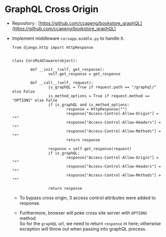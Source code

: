 # GraphQL Cross Origin

- Repository : [https://github.com/ccapeng/bookstore_graphQL](https://github.com/ccapeng/bookstore_graphQL)

- Implement middleware `corsapp.middle.py` to handle it.

	```
	from django.http import HttpResponse


	class CorsMiddleware(object):

			def __init__(self, get_response):
					self.get_response = get_response

			def __call__(self, request):
					is_graphQL = True if request.path == "/graphql/" else False
					is_method_options = True if request.method == "OPTIONS" else False
					if is_graphQL and is_method_options:
							response = HttpResponse("")
							response["Access-Control-Allow-Origin"] = "*"
							response["Access-Control-Allow-Headers"] = "*"
							response["Access-Control-Allow-Methods"] = "*"
							return response

					response = self.get_response(request)
					if is_graphQL:
							response["Access-Control-Allow-Origin"] = "*"
							response["Access-Control-Allow-Headers"] = "*"
							response["Access-Control-Allow-Methods"] = "*"

					return response
	```
	- To bypass cross origin, 3 access control attributes were added to response.
	
	- Furthermore, browser will poke cross site server with `OPTIONS` method.  
		So for the `graphQL` url, we need to return `response` in here; otherwise exception will throw out when passing into graphQL process.

	